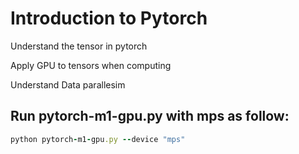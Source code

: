 # Introduction to Pytorch

Understand the tensor in pytorch

Apply GPU to tensors when computing

Understand Data parallesim

## Run pytorch-m1-gpu.py with mps as follow:
```ruby
python pytorch-m1-gpu.py --device "mps"
```
